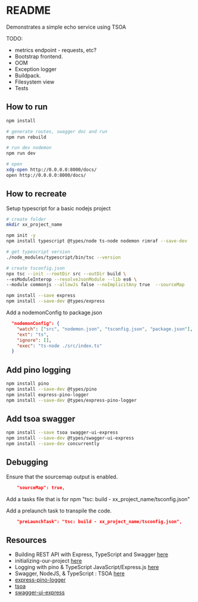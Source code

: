 # README

Demonstrates a simple echo service using TSOA

TODO:

* metrics endpoint - requests, etc?
* Bootstrap frontend.  
* OOM 
* Exception logger
* Buildpack.
* Filesystem view
* Tests

## How to run

```sh
npm install

# generate routes, swagger doc and run
npm run rebuild

# run dev nodemon
npm run dev

# open 
xdg-open http://0.0.0.0:8000/docs/
open http://0.0.0.0:8000/docs/
```

## How to recreate

Setup typescript for a basic nodejs project

```sh
# create folder  
mkdir xx_project_name

npm init -y   
npm install typescript @types/node ts-node nodemon rimraf --save-dev  

# get typescript version
./node_modules/typescript/bin/tsc --version 

# create tsconfig.json
npx tsc --init --rootDir src --outDir build \
--esModuleInterop --resolveJsonModule --lib es6 \
--module commonjs --allowJs false --noImplicitAny true  --sourceMap 

npm install --save express 
npm install --save-dev @types/express
```

Add a nodemonConfig to package.json

```json
  "nodemonConfig": {
    "watch": ["src", "nodemon.json", "tsconfig.json", "package.json"],
    "ext": "ts",
    "ignore": [],
    "exec": "ts-node ./src/index.ts"
  }
```

## Add pino logging

```sh
npm install pino     
npm install --save-dev @types/pino   
npm install express-pino-logger
npm install --save-dev @types/express-pino-logger
```

## Add tsoa swagger

```sh
npm install --save tsoa swagger-ui-express
npm install --save-dev @types/swagger-ui-express
npm install --save-dev concurrently
```

## Debugging

Ensure that the sourcemap output is enabled.

```json
    "sourceMap": true,  
```

Add a tasks file that is for npm "tsc: build - xx_project_name/tsconfig.json"  

Add a prelaunch task to transpile the code.  

```json
    "preLaunchTask": "tsc: build - xx_project_name/tsconfig.json",
```

## Resources

* Building REST API with Express, TypeScript and Swagger [here](https://rsbh.dev/blog/rest-api-with-express-typescript)
* initializing-our-project [here](https://tsoa-community.github.io/docs/getting-started.html#initializing-our-project)
* Logging with pino & TypeScript JavaScript/Express.js [here](https://blog.morizyun.com/javascript/library-typescript-pino-logger.html)  
* Swagger, NodeJS, & TypeScript : TSOA [here](https://medium.com/willsonic/swagger-nodejs-typescript-tsoa-15a3f10fabaf)
* [express-pino-logger](https://github.com/pinojs/express-pino-logger#readme)  
* [tsoa](https://github.com/lukeautry/tsoa)  
* [swagger-ui-express](https://github.com/scottie1984/swagger-ui-express)  
